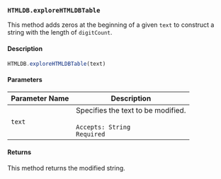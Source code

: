 ### `HTMLDB.exploreHTMLDBTable`

This method adds zeros at the beginning of a given `text` to construct a string with the length of `digitCount`.

#### Description

```javascript
HTMLDB.exploreHTMLDBTable(text)
```

#### Parameters

| Parameter Name             | Description                               |
| -------------------------- | ----------------------------------------- |
| `text` | Specifies the text to be modified.<br><br>`Accepts: String`<br>`Required` |

#### Returns

This method returns the modified string.